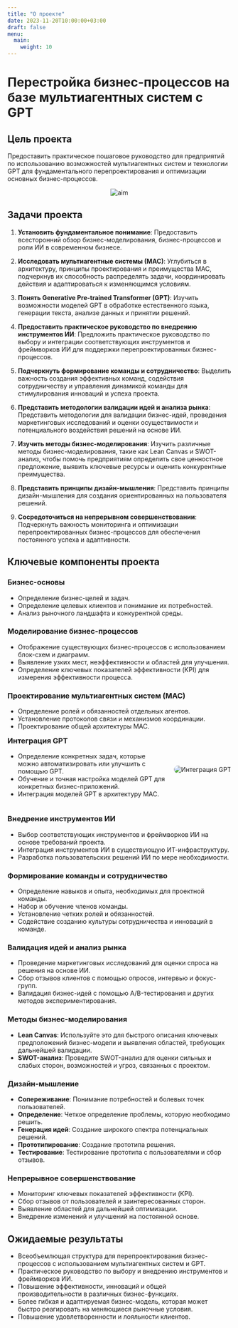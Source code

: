 ```yaml
---
title: "О проекте"
date: 2023-11-20T10:00:00+03:00
draft: false
menu:
  main:
    weight: 10
---
```


# Перестройка бизнес-процессов на базе мультиагентных систем с GPT

## Цель проекта

Предоставить практическое пошаговое руководство для предприятий по использованию возможностей мультиагентных систем и технологии GPT для фундаментального перепроектирования и оптимизации основных бизнес-процессов.

<div style="text-align: center; margin-top: 1em; margin-bottom: 1em;">
  <img src="/images/1.jpg" alt="aim" style="height: auto; width: auto; vertical-align: middle;">
</div>

## Задачи проекта

1. **Установить фундаментальное понимание**: Предоставить всесторонний обзор бизнес-моделирования, бизнес-процессов и роли ИИ в современном бизнесе.

2. **Исследовать мультиагентные системы (МАС)**: Углубиться в архитектуру, принципы проектирования и преимущества МАС, подчеркнув их способность распределять задачи, координировать действия и адаптироваться к изменяющимся условиям.

3. **Понять Generative Pre-trained Transformer (GPT)**: Изучить возможности моделей GPT в обработке естественного языка, генерации текста, анализе данных и принятии решений.

4. **Предоставить практическое руководство по внедрению инструментов ИИ**: Предложить практическое руководство по выбору и интеграции соответствующих инструментов и фреймворков ИИ для поддержки перепроектированных бизнес-процессов.

5. **Подчеркнуть формирование команды и сотрудничество**: Выделить важность создания эффективных команд, содействия сотрудничеству и управления динамикой команды для стимулирования инноваций и успеха проекта.

6. **Представить методологии валидации идей и анализа рынка**: Представить методологии для валидации бизнес-идей, проведения маркетинговых исследований и оценки осуществимости и потенциального воздействия решений на основе ИИ.

7. **Изучить методы бизнес-моделирования**: Изучить различные методы бизнес-моделирования, такие как Lean Canvas и SWOT-анализ, чтобы помочь предприятиям определить свое ценностное предложение, выявить ключевые ресурсы и оценить конкурентные преимущества.

8. **Представить принципы дизайн-мышления**: Представить принципы дизайн-мышления для создания ориентированных на пользователя решений.

9. **Сосредоточиться на непрерывном совершенствовании**: Подчеркнуть важность мониторинга и оптимизации перепроектированных бизнес-процессов для обеспечения постоянного успеха и адаптивности.

## Ключевые компоненты проекта

### Бизнес-основы

- Определение бизнес-целей и задач.
- Определение целевых клиентов и понимание их потребностей.
- Анализ рыночного ландшафта и конкурентной среды.

### Моделирование бизнес-процессов

- Отображение существующих бизнес-процессов с использованием блок-схем и диаграмм.
- Выявление узких мест, неэффективности и областей для улучшения.
- Определение ключевых показателей эффективности (KPI) для измерения эффективности процесса.

### Проектирование мультиагентных систем (МАС)

- Определение ролей и обязанностей отдельных агентов.
- Установление протоколов связи и механизмов координации.
- Проектирование общей архитектуры МАС.

<div style="overflow: auto; margin-bottom: 1.5em;"> 
  <h3 style="margin-top: 0;">Интеграция GPT</h3>
    <img src="/images/4.jpg" alt="Интеграция GPT" style="float: right; margin-left: 20px; margin-bottom: 10px; margin-top: 30px; max-width: 200px; height: auto; border-radius: 20px;">
  <ul style="margin-top: 0.5em;">
    <li>Определение конкретных задач, которые можно автоматизировать или улучшить с помощью GPT.</li>
    <li>Обучение и точная настройка моделей GPT для конкретных бизнес-приложений.</li>
    <li>Интеграция моделей GPT в архитектуру МАС.</li>
  </ul>
</div>

### Внедрение инструментов ИИ

- Выбор соответствующих инструментов и фреймворков ИИ на основе требований проекта.
- Интеграция инструментов ИИ в существующую ИТ-инфраструктуру.
- Разработка пользовательских решений ИИ по мере необходимости.

### Формирование команды и сотрудничество

- Определение навыков и опыта, необходимых для проектной команды.
- Набор и обучение членов команды.
- Установление четких ролей и обязанностей.
- Содействие созданию культуры сотрудничества и инноваций в команде.

### Валидация идей и анализ рынка

- Проведение маркетинговых исследований для оценки спроса на решения на основе ИИ.
- Сбор отзывов клиентов с помощью опросов, интервью и фокус-групп.
- Валидация бизнес-идей с помощью A/B-тестирования и других методов экспериментирования.

### Методы бизнес-моделирования

- **Lean Canvas**: Используйте это для быстрого описания ключевых предположений бизнес-модели и выявления областей, требующих дальнейшей валидации.
- **SWOT-анализ**: Проведите SWOT-анализ для оценки сильных и слабых сторон, возможностей и угроз, связанных с проектом.

### Дизайн-мышление

- **Сопереживание**: Понимание потребностей и болевых точек пользователей.
- **Определение**: Четкое определение проблемы, которую необходимо решить.
- **Генерация идей**: Создание широкого спектра потенциальных решений.
- **Прототипирование**: Создание прототипа решения.
- **Тестирование**: Тестирование прототипа с пользователями и сбор отзывов.

### Непрерывное совершенствование

- Мониторинг ключевых показателей эффективности (KPI).
- Сбор отзывов от пользователей и заинтересованных сторон.
- Выявление областей для дальнейшей оптимизации.
- Внедрение изменений и улучшений на постоянной основе.

## Ожидаемые результаты

- Всеобъемлющая структура для перепроектирования бизнес-процессов с использованием мультиагентных систем и GPT.
- Практическое руководство по выбору и внедрению инструментов и фреймворков ИИ.
- Повышение эффективности, инноваций и общей производительности в различных бизнес-функциях.
- Более гибкая и адаптируемая бизнес-модель, которая может быстро реагировать на меняющиеся рыночные условия.
- Повышение удовлетворенности и лояльности клиентов. 